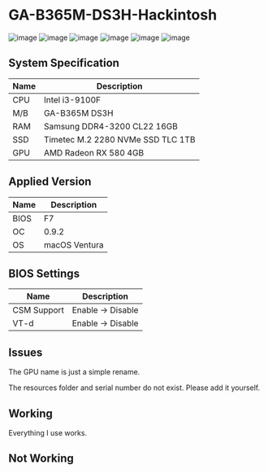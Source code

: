 # GA-B365M-DS3H-Hackintosh
![image](https://github.com/yopoplay/B365M-DS3H-Hackintosh/assets/105102345/9693a832-6db4-473e-a170-007efa85182a)
![image](https://github.com/yopoplay/B365M-DS3H-Hackintosh/assets/105102345/701bc9b6-b804-4832-b6e0-16a43e7f1053)
![image](https://github.com/yopoplay/B365M-DS3H-Hackintosh/assets/105102345/702db51a-6261-45c2-aeab-0ac7fd25c906)
![image](https://github.com/yopoplay/B365M-DS3H-Hackintosh/assets/105102345/8130a4dc-e338-4479-b8c9-adca0ea6e0f1)
![image](https://github.com/yopoplay/B365M-DS3H-Hackintosh/assets/105102345/40d76706-4a25-4976-8f1c-dca4f1123aa6)
![image](https://github.com/yopoplay/B365M-DS3H-Hackintosh/assets/105102345/9f9a14c2-002a-4288-a770-8bf20694fb67)

## System Specification
| Name | Description |
| - | - |
| CPU | Intel i3-9100F |
| M/B | GA-B365M DS3H |
| RAM | Samsung DDR4-3200 CL22 16GB |
| SSD | Timetec M.2 2280 NVMe SSD TLC 1TB |
| GPU | AMD Radeon RX 580 4GB |

## Applied Version
| Name | Description |
| - | - |
| BIOS | F7 |
| OC | 0.9.2 |
| OS | macOS Ventura |

## BIOS Settings
| Name | Description |
| - | - |
| CSM Support | Enable -> Disable |
| VT-d | Enable -> Disable |

## Issues
The GPU name is just a simple rename.

The resources folder and serial number do not exist. Please add it yourself.

## Working
Everything I use works.

## Not Working

